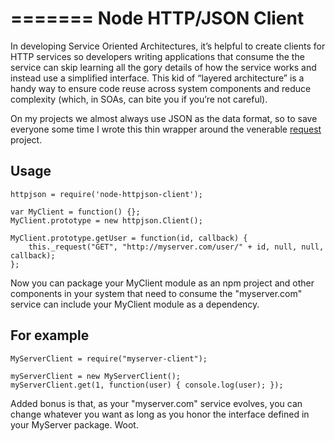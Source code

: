=======
Node HTTP/JSON Client
=============

In developing Service Oriented Architectures, it’s helpful to create clients for HTTP services so developers writing applications that consume the the service can skip learning all the gory details of how the service works and instead use a simplified interface. This kid of “layered architecture” is a handy way to ensure code reuse across system components and reduce complexity (which, in SOAs, can bite you if you’re not careful).

On my projects we almost always use JSON as the data format, so to save everyone some 
time I wrote this thin wrapper around the venerable [request](https://github.com/mikeal/request) 
project.

Usage
----- 
    httpjson = require('node-httpjson-client');

    var MyClient = function() {};
    MyClient.prototype = new httpjson.Client();

    MyClient.prototype.getUser = function(id, callback) {
        this._request("GET", "http://myserver.com/user/" + id, null, null, callback);
    };

Now you can package your MyClient module as an npm project and other components 
in your system that need to consume the "myserver.com" service can include 
your MyClient module as a dependency.

For example
-----
    MyServerClient = require("myserver-client");

    myServerClient = new MyServerClient();
    myServerClient.get(1, function(user) { console.log(user); });

Added bonus is that, as your "myserver.com" service evolves, you can change 
whatever you want as long as you honor the interface defined in your MyServer
package. Woot.

